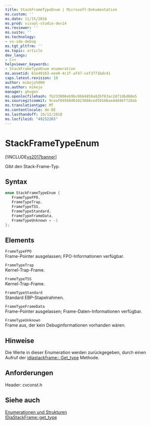 ```yaml
---
title: StackFrameTypeEnum | Microsoft-Dokumentation
ms.custom: ''
ms.date: 11/15/2016
ms.prod: visual-studio-dev14
ms.reviewer: ''
ms.suite: ''
ms.technology:
- vs-ide-debug
ms.tgt_pltfrm: ''
ms.topic: article
dev_langs:
- C++
helpviewer_keywords:
- StackFrameTypeEnum enumeration
ms.assetid: 61e40163-eee0-4c1f-af47-cef3771bdc41
caps.latest.revision: 10
author: mikejo5000
ms.author: mikejo
manager: ghogen
ms.openlocfilehash: fb233000eb9bc0684858a82bf63ac2d71dbd60e5
ms.sourcegitcommit: 9ceaf69568d61023868ced59108ae4dd46f720ab
ms.translationtype: MT
ms.contentlocale: de-DE
ms.lasthandoff: 10/12/2018
ms.locfileid: "49252265"
---
```

# <a name="stackframetypeenum"></a>StackFrameTypeEnum
[!INCLUDE[vs2017banner](../../includes/vs2017banner.md)]

Gibt den Stack-Frame-Typ.  
  
## <a name="syntax"></a>Syntax  
  
```cpp  
enum StackFrameTypeEnum {  
   FrameTypeFPO,  
   FrameTypeTrap,  
   FrameTypeTSS,  
   FrameTypeStandard,  
   FrameTypeFrameData,  
   FrameTypeUnknown = -1  
};  
```  
  
## <a name="elements"></a>Elements  
 `FrameTypeFPO`  
 Frame-Pointer ausgelassen; FPO-Informationen verfügbar.  
  
 `FrameTypeTrap`  
 Kernel-Trap-Frame.  
  
 `FrameTypeTSS`  
 Kernel-Trap-Frame.  
  
 `FrameTypeStandard`  
 Standard EBP-Stapelrahmen.  
  
 `FrameTypeFrameData`  
 Frame-Pointer ausgelassen; Frame-Daten-Informationen verfügbar.  
  
 `FrameTypeUnknown`  
 Frame aus, der kein Debuginformationen vorhanden wären.  
  
## <a name="remarks"></a>Hinweise  
 Die Werte in dieser Enumeration werden zurückgegeben, durch einen Aufruf der [idiastackframe:: Get_type](../../debugger/debug-interface-access/idiastackframe-get-type.md) Methode.  
  
## <a name="requirements"></a>Anforderungen  
 Header: cvconst.h  
  
## <a name="see-also"></a>Siehe auch  
 [Enumerationen und Strukturen](../../debugger/debug-interface-access/enumerations-and-structures.md)   
 [IDiaStackFrame::get_type](../../debugger/debug-interface-access/idiastackframe-get-type.md)



